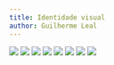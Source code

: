 ```yaml
---
title: Identidade visual
author: Guilherme Leal
---
```

<img src=" /home/gleal17/workspace/2018.2-Roles/docs/website/blog/identidadeVisual/1-identidade_visual.jpg"/>
<img src="/home/gleal17/workspace/2018.2-Roles/docs/website/blog/identidadeVisual/2-logotipos.jpg "/>
<img src="/home/gleal17/workspace/2018.2-Roles/docs/website/blog/identidadeVisual/3-ícones.jpg "/>
<img src="/home/gleal17/workspace/2018.2-Roles/docs/website/blog/identidadeVisual/4-paletaCores.jpg "/>

 <img src="/home/gleal17/workspace/2018.2-Roles/docs/website/blog/identidadeVisual/5-tipografia.jpg "/>

<img src="/home/gleal17/workspace/2018.2-Roles/docs/website/blog/identidadeVisual/icon_v1.jpg "/>

<img src=" /home/gleal17/workspace/2018.2-Roles/docs/website/blog/identidadeVisual/icon_v2.jpg"/>

<img src="/home/gleal17/workspace/2018.2-Roles/docs/website/blog/identidadeVisual/icon_v3.jpg "/>

